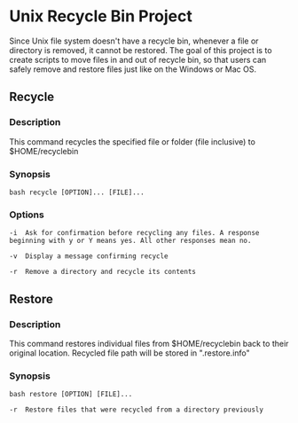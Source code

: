 # Unix Recycle Bin Project
Since Unix file system doesn't have a recycle bin, whenever a file or directory is removed, it cannot be restored. The goal of this project is to create scripts to move files in and out of recycle bin, so that users can safely remove and restore files just like on the Windows or Mac OS.

## Recycle
### Description
This command recycles the specified file or folder (file inclusive) to $HOME/recyclebin

### Synopsis
```
bash recycle [OPTION]... [FILE]...
```

### Options
```
-i	Ask for confirmation before recycling any files. A response beginning with y or Y means yes. All other responses mean no.

-v	Display a message confirming recycle

-r	Remove a directory and recycle its contents
```

## Restore
### Description
This command restores individual files from $HOME/recyclebin back to their original location.  Recycled file path will be stored in ".restore.info"

### Synopsis
```
bash restore [OPTION] [FILE]...
```

```
-r	Restore files that were recycled from a directory previously
```
